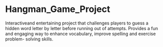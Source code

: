 # Hangman_Game_Project
Interactiveand entertaining project that challenges players to guess a hidden word letter by letter  before running out of attempts. Provides a fun and engaging way to enhance vocabulary, improve spelling and exercise problem- solving skills.
